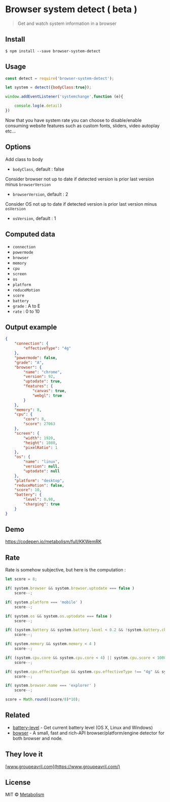 # Browser system detect ( beta )

> Get and watch system information in a browser


## Install

```
$ npm install --save browser-system-detect
```


## Usage

```js
const detect = require('browser-system-detect');

let system = detect({bodyClass:true});

window.addEventListener('systemchange',function (e){

    console.log(e.detail)
})
```

Now that you have system rate you can choose to disable/enable consuming website features such as custom fonts, sliders, video autoplay etc...


## Options

Add class to body
- `bodyClass`, default : false

Consider browser not up to date if detected version is prior last version minus `browserVersion`
- `browserVersion`, default : 2

Consider OS not up to date if detected version is prior last version minus `osVersion`
- `osVersion`, default : 1


## Computed data

- `connection`
- `powermode`
- `browser`
- `memory`
- `cpu`
- `screen`
- `os`
- `platform`
- `reduceMotion`
- `score`
- `battery`
- `grade` : A to E
- `rate` : 0 to 10


## Output example

```json
{
    "connection": {
        "effectiveType": "4g"
    },
    "powermode": false,
    "grade": "A",
    "browser": {
        "name": "chrome",
        "version": 92,
        "uptodate": true,
        "features": {
            "canvas": true,
            "webgl": true
        }
    },
    "memory": 8,
    "cpu": {
        "core": 8,
        "score": 27063
    },
    "screen": {
        "width": 1920,
        "height": 1080,
        "pixelRatio": 1
    },
    "os": {
        "name": "linux",
        "version": null,
        "uptodate": null
    },
    "platform": "desktop",
    "reduceMotion": false,
    "score": 10,
    "battery": {
        "level": 0.98,
        "charging": true
    }
}
```


## Demo

https://codepen.io/metabolism/full/KKWemRK


## Rate

Rate is somehow subjective, but here is the computation :

```js
let score = 8;

if( system.browser && system.browser.uptodate === false )
    score--;

if( system.platform === 'mobile' )
    score--;

if( system.os && system.os.uptodate === false )
    score--;

if( (system.battery && system.battery.level < 0.2 && !system.battery.charging) || system.powermode )
    score--;

if( system.memory && system.memory < 4 )
    score--;

if( (system.cpu.core && system.cpu.core < 4) || system.cpu.score < 10000 )
    score--;

if( system.cpu.effectiveType && system.cpu.effectiveType !== "4g" && system.cpu.effectiveType !== "wifi" )
    score--;

if( system.browser.name === 'explorer' )
    score--;

score = Math.round((score/8)*10);
```


## Related

* [battery-level](https://github.com/gillstrom/battery-level) - Get current battery level (OS X, Linux and Windows)
* [bowser](https://github.com/lancedikson/bowser) - A small, fast and rich-API browser/platform/engine detector for both browser and node.


## They love it

[www.groupeavril.com](https://www.groupeavril.com/)


## License

MIT © [Metabolism](http://github.com/wearemetabolism)
